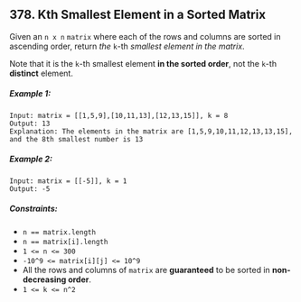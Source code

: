 ## 378. Kth Smallest Element in a Sorted Matrix

Given an ```n x n``` ```matrix``` where each of the rows and columns are sorted in ascending order, return *the* ```k```-th *smallest element in the matrix*.

Note that it is the ```k```-th smallest element **in the sorted order**, not the ```k```-th **distinct** element.

##### Example 1:
```
Input: matrix = [[1,5,9],[10,11,13],[12,13,15]], k = 8
Output: 13
Explanation: The elements in the matrix are [1,5,9,10,11,12,13,13,15], and the 8th smallest number is 13
```
##### Example 2:
```
Input: matrix = [[-5]], k = 1
Output: -5
```

##### Constraints:

* ```n == matrix.length```
* ```n == matrix[i].length```
* ```1 <= n <= 300```
* ```-10^9 <= matrix[i][j] <= 10^9```
* All the rows and columns of ```matrix``` are **guaranteed** to be sorted in **non-decreasing order**.
* ```1 <= k <= n^2```